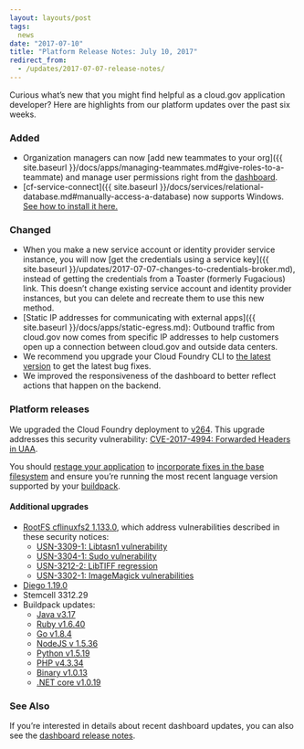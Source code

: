 ```yaml
---
layout: layouts/post
tags:
  news
date: "2017-07-10"
title: "Platform Release Notes: July 10, 2017"
redirect_from:
  - /updates/2017-07-07-release-notes/
---
```


Curious what’s new that you might find helpful as a cloud.gov application developer? Here are highlights from our platform updates over the past six weeks.
<!--more-->

### Added
* Organization managers can now [add new teammates to your org]({{ site.baseurl }}/docs/apps/managing-teammates.md#give-roles-to-a-teammate) and manage user permissions right from the [dashboard](https://dashboard.fr.cloud.gov/).
* [cf-service-connect]({{ site.baseurl }}/docs/services/relational-database.md#manually-access-a-database) now supports Windows. [See how to install it here.](https://github.com/18F/cf-service-connect#local-installation)

### Changed

- When you make a new service account or identity provider service instance, you will now [get the credentials using a service key]({{ site.baseurl }}/updates/2017-07-07-changes-to-credentials-broker.md), instead of getting the credentials from a Toaster (formerly Fugacious) link. This doesn’t change existing service account and identity provider instances, but you can delete and recreate them to use this new method.
- [Static IP addresses for communicating with external apps]({{ site.baseurl }}/docs/apps/static-egress.md): Outbound traffic from cloud.gov now comes from specific IP addresses to help customers open up a connection between cloud.gov and outside data centers.
- We recommend you upgrade your Cloud Foundry CLI to [the latest version](https://github.com/cloudfoundry/cli/releases) to get the latest bug fixes.
- We improved the responsiveness of the dashboard to better reflect actions that happen on the backend.


### Platform releases

We upgraded the Cloud Foundry deployment to [v264](https://github.com/cloudfoundry/cf-release/releases/tag/v264). This upgrade addresses this security vulnerability: [CVE-2017-4994: Forwarded Headers in UAA](https://www.cloudfoundry.org/cve-2017-4994/).

You should [restage your application](http://cli.cloudfoundry.org/en-US/cf/restage.html) to [incorporate fixes in the base filesystem](https://docs.cloudfoundry.org/devguide/deploy-apps/stacks.html#cli-commands) and ensure you’re running the most recent language version supported by your [buildpack](https://docs.cloudfoundry.org/buildpacks/).

#### Additional upgrades
- [RootFS cflinuxfs2 1.133.0](https://github.com/cloudfoundry/cflinuxfs2/releases/tag/1.133.0), which address vulnerabilities described in these security notices:
  - [USN-3309-1: Libtasn1 vulnerability](https://www.ubuntu.com/usn/USN-3309-1/)
  - [USN-3304-1: Sudo vulnerability](https://www.ubuntu.com/usn/USN-3304-1/)
  - [USN-3212-2: LibTIFF regression](https://www.ubuntu.com/usn/USN-3212-2/)
  - [USN-3302-1: ImageMagick vulnerabilities](https://ubuntu.com/security/notices/USN-3302-1)
- [Diego 1.19.0](https://github.com/cloudfoundry/diego-release/releases/tag/v1.19.0)
- Stemcell 3312.29
- Buildpack updates:
  - [Java v3.17](https://github.com/cloudfoundry/java-buildpack/releases/tag/v3.17)
  - [Ruby v1.6.40](https://github.com/cloudfoundry/ruby-buildpack/releases/tag/v1.6.40)
  - [Go v1.8.4](https://github.com/cloudfoundry/go-buildpack/releases/tag/v1.8.4)
  - [NodeJS v 1.5.36](https://github.com/cloudfoundry/nodejs-buildpack/releases/tag/v1.5.36)
  - [Python v1.5.19](https://github.com/cloudfoundry/python-buildpack/releases/tag/v1.5.19)
  - [PHP v4.3.34](https://github.com/cloudfoundry/php-buildpack/releases/tag/v4.3.34)
  - [Binary v1.0.13](https://github.com/cloudfoundry/binary-buildpack/releases/tag/v1.0.13)
  - [.NET core v1.0.19](https://github.com/cloudfoundry/dotnet-core-buildpack/releases/tag/v1.0.19)

### See Also

If you’re interested in details about recent dashboard updates, you can also see the [dashboard release notes](https://github.com/18F/cg-dashboard/releases).
